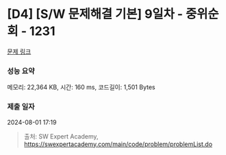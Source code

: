 # [D4] [S/W 문제해결 기본] 9일차 - 중위순회 - 1231 

[문제 링크](https://swexpertacademy.com/main/code/problem/problemDetail.do?contestProbId=AV140YnqAIECFAYD) 

### 성능 요약

메모리: 22,364 KB, 시간: 160 ms, 코드길이: 1,501 Bytes

### 제출 일자

2024-08-01 17:19



> 출처: SW Expert Academy, https://swexpertacademy.com/main/code/problem/problemList.do